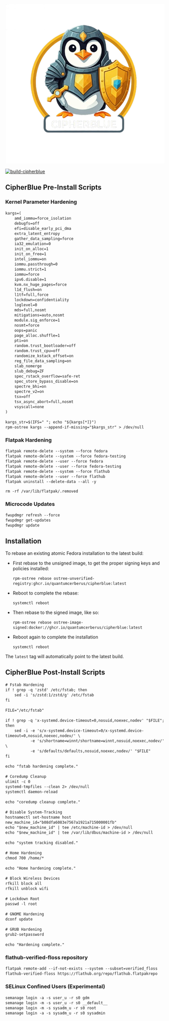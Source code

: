 <p align="center">
  <a href="https://github.com/quantumcerberus/cipherblue">
    <img src="https://github.com/quantumcerberus/cipherblue/blob/main/cipherblue.png" href="https://github.com/quantumcerberus/cipherblue" width=500 />
  </a>
</p>

[![build-cipherblue](https://github.com/quantumcerberus/cipherblue/actions/workflows/build.yml/badge.svg)](https://github.com/quantumcerberus/cipherblue/actions/workflows/build.yml)

## CipherBlue Pre-Install Scripts

### Kernel Parameter Hardening

```
kargs=(
    amd_iommu=force_isolation
    debugfs=off
    efi=disable_early_pci_dma
    extra_latent_entropy
    gather_data_sampling=force
    ia32_emulation=0
    init_on_alloc=1
    init_on_free=1
    intel_iommu=on
    iommu.passthrough=0
    iommu.strict=1
    iommu=force
    ipv6.disable=1
    kvm.nx_huge_pages=force
    l1d_flush=on
    l1tf=full,force
    lockdown=confidentiality
    loglevel=0
    mds=full,nosmt
    mitigations=auto,nosmt
    module.sig_enforce=1
    nosmt=force
    oops=panic
    page_alloc.shuffle=1
    pti=on
    random.trust_bootloader=off
    random.trust_cpu=off
    randomize_kstack_offset=on
    reg_file_data_sampling=on
    slab_nomerge
    slub_debug=ZF
    spec_rstack_overflow=safe-ret
    spec_store_bypass_disable=on
    spectre_bhi=on
    spectre_v2=on
    tsx=off
    tsx_async_abort=full,nosmt
    vsyscall=none
)

kargs_str=$(IFS=" "; echo "${kargs[*]}")
rpm-ostree kargs --append-if-missing="$kargs_str" > /dev/null
```

### Flatpak Hardening

```
flatpak remote-delete --system --force fedora
flatpak remote-delete --system --force fedora-testing
flatpak remote-delete --user --force fedora
flatpak remote-delete --user --force fedora-testing
flatpak remote-delete --system --force flathub
flatpak remote-delete --user --force flathub
flatpak uninstall --delete-data --all -y
```

```
rm -rf /var/lib/flatpak/.removed
```

### Microcode Updates

```
fwupdmgr refresh --force
fwupdmgr get-updates
fwupdmgr update
```

## Installation

To rebase an existing atomic Fedora installation to the latest build:

- First rebase to the unsigned image, to get the proper signing keys and policies installed:
  ```
  rpm-ostree rebase ostree-unverified-registry:ghcr.io/quantumcerberus/cipherblue:latest
  ```
- Reboot to complete the rebase:
  ```
  systemctl reboot
  ```
- Then rebase to the signed image, like so:
  ```
  rpm-ostree rebase ostree-image-signed:docker://ghcr.io/quantumcerberus/cipherblue:latest
  ```
- Reboot again to complete the installation
  ```
  systemctl reboot
  ```

The `latest` tag will automatically point to the latest build.

## CipherBlue Post-Install Scripts

```
# Fstab Hardening
if ! grep -q 'zstd' /etc/fstab; then
    sed -i 's/zstd:1/zstd/g' /etc/fstab
fi

FILE="/etc/fstab"

if ! grep -q 'x-systemd.device-timeout=0,nosuid,noexec,nodev' "$FILE"; then
    sed -i -e 's/x-systemd.device-timeout=0/x-systemd.device-timeout=0,nosuid,noexec,nodev/' \
           -e 's/shortname=winnt/shortname=winnt,nosuid,noexec,nodev/' \
           -e 's/defaults/defaults,nosuid,noexec,nodev/' "$FILE"
fi

echo "fstab hardening complete."

# Coredump Cleanup
ulimit -c 0
systemd-tmpfiles --clean 2> /dev/null
systemctl daemon-reload

echo "coredump cleanup complete."

# Disable System-Tracking
hostnamectl set-hostname host
new_machine_id="b08dfa6083e7567a1921a715000001fb"
echo "$new_machine_id" | tee /etc/machine-id > /dev/null
echo "$new_machine_id" | tee /var/lib/dbus/machine-id > /dev/null

echo "system tracking disabled."

# Home Hardening
chmod 700 /home/*

echo "Home hardening complete."

# Block Wireless Devices
rfkill block all
rfkill unblock wifi

# Lockdown Root
passwd -l root

# GNOME Hardening
dconf update

# GRUB Hardening
grub2-setpassword

echo "Hardening complete."
```

### flathub-verified-floss repository

```
flatpak remote-add --if-not-exists --system --subset=verified_floss flathub-verified-floss https://flathub.org/repo/flathub.flatpakrepo
```

### SELinux Confined Users (Experimental)

```
semanage login -a -s user_u -r s0 gdm
semanage login -m -s user_u -r s0 __default__
semanage login -m -s sysadm_u -r s0 root
semanage login -a -s sysadm_u -r s0 sysadmin
```
